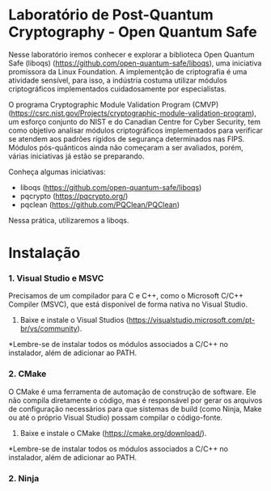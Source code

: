 # Laboratório de Post-Quantum Cryptography - Open Quantum Safe

Nesse laboratório iremos conhecer e explorar a biblioteca Open Quantum Safe (liboqs) (https://github.com/open-quantum-safe/liboqs), uma iniciativa promissora da Linux Foundation. A implementção de criptografia é uma atividade sensível, para isso, a indústria costuma utilizar módulos criptográficos implementados cuidadosamente por especialistas. 

O programa Cryptographic Module Validation Program (CMVP) (https://csrc.nist.gov/Projects/cryptographic-module-validation-program), um esforço conjunto do NIST e do Canadian Centre for Cyber Security, tem como objetivo analisar módulos criptográficos implementados para verificar se atendem aos padrões rígidos de segurança determinados nas FIPS. Módulos pós-quânticos ainda não começaram a ser avaliados, porém, várias iniciativas já estão se preparando. 

Conheça algumas iniciativas: 

- liboqs (https://github.com/open-quantum-safe/liboqs)
- pqcrypto (https://pqcrypto.org/)
- pqclean (https://github.com/PQClean/PQClean)

Nessa prática, utilizaremos a liboqs.

# Instalação

### 1. Visual Studio e MSVC

Precisamos de um compilador para C e C++, como o Microsoft C/C++ Compiler (MSVC), que está disponível de forma nativa no Visual Studio.

1. Baixe e instale o Visual Studios (https://visualstudio.microsoft.com/pt-br/vs/community).

*Lembre-se de instalar todos os módulos associados a C/C++ no instalador, além de adicionar ao PATH. 

### 2. CMake

O CMake é uma ferramenta de automação de construção de software. Ele não compila diretamente o código, mas é responsável por gerar os arquivos de configuração necessários para que sistemas de build (como Ninja, Make ou até o próprio Visual Studio) possam compilar o código-fonte.

1. Baixe e instale o CMake (https://cmake.org/download/).

*Lembre-se de instalar todos os módulos associados a C/C++ no instalador, além de adicionar ao PATH. 

### 2. Ninja











